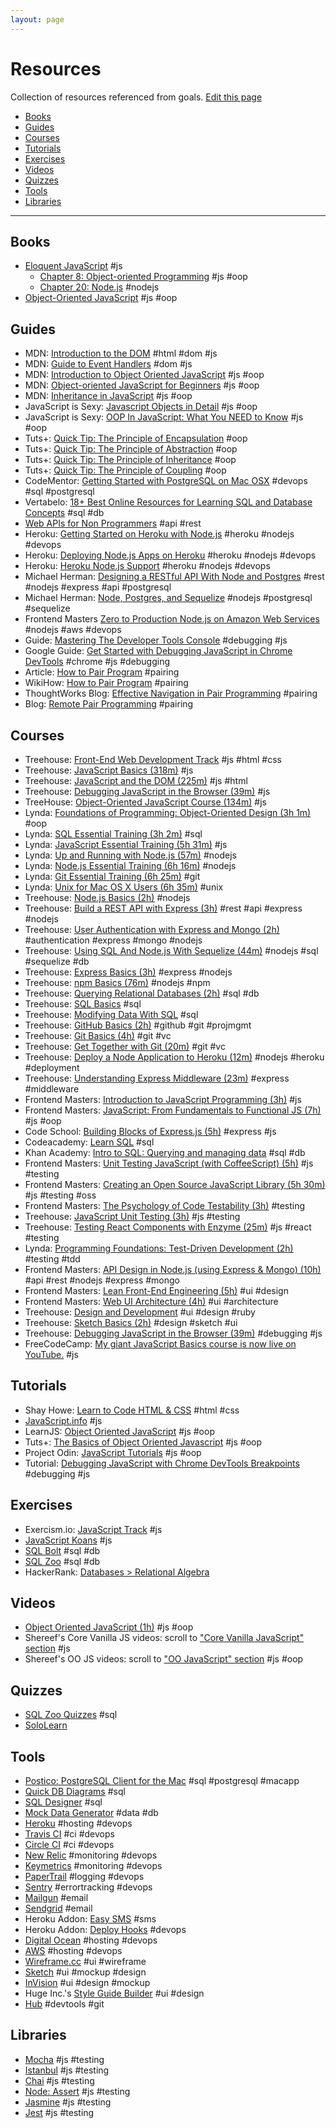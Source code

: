 ```yaml
---
layout: page
---
```


# Resources

Collection of resources referenced from goals. [Edit this page](https://github.com/GuildCrafts/web-development-js/edit/master/resources.md)

<!-- TOC depthFrom:2 depthTo:6 withLinks:1 updateOnSave:1 orderedList:0 -->

- [Books](#books)
- [Guides](#guides)
- [Courses](#courses)
- [Tutorials](#tutorials)
- [Exercises](#exercises)
- [Videos](#videos)
- [Quizzes](#quizzes)
- [Tools](#tools)
- [Libraries](#libraries)

<!-- /TOC -->

---

## Books

- [Eloquent JavaScript](http://eloquentjavascript.net) #js
  - [Chapter 8: Object-oriented Programming](http://eloquentjavascript.net/1st_edition/chapter8.html) #js #oop
  - [Chapter 20: Node.js](http://eloquentjavascript.net/20_node.html) #nodejs
- [Object-Oriented JavaScript](ftp://ftp.micronet-rostov.ru/linux-support/books/programming/JavaScript/[Packt]%20-%20Object-Oriented%20JavaScript%20-%20[Stefanov].pdf) #js #oop

## Guides

- MDN: [Introduction to the DOM](https://developer.mozilla.org/en-US/docs/Web/API/Document_Object_Model/Introduction) #html #dom #js
- MDN: [Guide to Event Handlers](https://developer.mozilla.org/en-US/docs/Web/Guide/Events/Event_handlers) #dom #js
- MDN: [Introduction to Object Oriented JavaScript](https://developer.mozilla.org/ms/docs/Web/JavaScript/Introduction_to_Object-Oriented_JavaScript) #js #oop
- MDN: [Object-oriented JavaScript for Beginners](https://developer.mozilla.org/en-US/docs/Learn/JavaScript/Objects/Object-oriented_JS) #js #oop
- MDN: [Inheritance in JavaScript](https://developer.mozilla.org/en-US/docs/Learn/JavaScript/Objects/Inheritance) #js #oop
- JavaScript is Sexy: [Javascript Objects in Detail](http://javascriptissexy.com/javascript-objects-in-detail/) #js #oop
- JavaScript is Sexy: [OOP In JavaScript: What You NEED to Know](http://javascriptissexy.com/oop-in-javascript-what-you-need-to-know/) #js #oop
- Tuts+: [Quick Tip: The Principle of Encapsulation](https://gamedevelopment.tutsplus.com/tutorials/quick-tip-the-oop-principle-of-encapsulation--gamedev-2187) #oop
- Tuts+: [Quick Tip: The Principle of Abstraction](https://gamedevelopment.tutsplus.com/tutorials/quick-tip-the-oop-principle-of-abstraction--gamedev-2386) #oop
- Tuts+: [Quick Tip: The Principle of Inheritance](https://gamedevelopment.tutsplus.com/tutorials/quick-tip-the-oop-principle-of-inheritance--gamedev-2536) #oop
- Tuts+: [Quick Tip: The Principle of Coupling](https://gamedevelopment.tutsplus.com/tutorials/quick-tip-the-oop-principle-of-coupling--gamedev-1935) #oop
- CodeMentor:  [Getting Started with PostgreSQL on Mac OSX](https://www.codementor.io/devops/tutorial/getting-started-postgresql-server-mac-osx) #devops #sql #postgresql
- Vertabelo: [18+ Best Online Resources for Learning SQL and Database Concepts](https://academy.vertabelo.com/blog/18-best-online-resources-for-learning-sql-and-database-concepts/) #sql #db
- [Web APIs for Non Programmers](https://schoolofdata.org/2013/11/18/web-apis-for-non-programmers/) #api #rest
- Heroku: [Getting Started on Heroku with Node.js](https://devcenter.heroku.com/articles/getting-started-with-nodejs) #heroku #nodejs #devops
- Heroku: [Deploying Node.js Apps on Heroku](https://devcenter.heroku.com/articles/deploying-nodejs) #heroku #nodejs #devops
- Heroku: [Heroku Node.js Support](https://devcenter.heroku.com/articles/nodejs-support) #heroku #nodejs #devops
- Michael Herman: [Designing a RESTful API With Node and Postgres](http://mherman.org/blog/2016/03/13/designing-a-restful-api-with-node-and-postgres/) #rest #nodejs #express #api #postgresql
- Michael Herman: [Node, Postgres, and Sequelize](http://mherman.org/blog/2015/10/22/node-postgres-sequelize/) #nodejs #postgresql #sequelize
- Frontend Masters [Zero to Production Node.js on Amazon Web Services](https://frontendmasters.com/courses/production-node-aws/) #nodejs #aws #devops
- Guide: [Mastering The Developer Tools Console](http://blog.teamtreehouse.com/mastering-developer-tools-console) #debugging #js
- Google Guide: [Get Started with Debugging JavaScript in Chrome DevTools](https://developers.google.com/web/tools/chrome-devtools/javascript/) #chrome #js #debugging
- Article: [How to Pair Program](https://medium.com/@dickeyxxx/how-to-pair-program-d6741077e513) #pairing
- WikiHow: [How to Pair Program](http://www.wikihow.com/Pair-Program) #pairing
- ThoughtWorks Blog: [Effective Navigation in Pair Programming](https://www.thoughtworks.com/insights/blog/effective-navigation-in-pair-programming) #pairing
- Blog: [Remote Pair Programming](http://remotepairprogramming.com/) #pairing

## Courses

- Treehouse: [Front-End Web Development Track](https://teamtreehouse.com/tracks/front-end-web-development) #js #html #css
- Treehouse: [JavaScript Basics (318m)](https://teamtreehouse.com/library/javascript-basics) #js
- Treehouse: [JavaScript and the DOM (225m)](https://teamtreehouse.com/library/javascript-and-the-dom-2) #js #html
- Treehouse: [Debugging JavaScript in the Browser (39m)](https://teamtreehouse.com/library/debugging-javascript-in-the-browser) #js
- TreeHouse: [Object-Oriented JavaScript Course (134m)](https://teamtreehouse.com/library/objectoriented-javascript) #js
- Lynda: [Foundations of Programming: Object-Oriented Design (3h 1m)](https://www.lynda.com/Java-tutorials/Foundations-Programming-Object-Oriented-Design/96949-2.html) #oop
- Lynda: [SQL Essential Training (3h 2m)](https://www.lynda.com/SQL-tutorials/SQL-Essential-Training/139988-2.html) #sql
- Lynda: [JavaScript Essential Training (5h 31m)](https://www.lynda.com/JavaScript-tutorials/JavaScript-Essential-Training/81266-2.html) #js
- Lynda: [Up and Running with Node.js (57m)](https://www.lynda.com/Node-js-tutorials/Up-Running-Node-js/370605-2.html) #nodejs
- Lynda: [Node.js Essential Training (6h 16m)](https://www.lynda.com/Node-js-tutorials/Node-js-Essential-Training/417077-2.html) #nodejs
- Lynda: [Git Essential Training (6h 25m)](https://www.lynda.com/Git-tutorials/Git-Essential-Training/100222-2.html) #git
- Lynda: [Unix for Mac OS X Users (6h 35m)](https://www.lynda.com/Mac-OS-X-10-6-tutorials/Unix-for-Mac-OS-X-Users/78546-2.html) #unix
- Treehouse: [Node.js Basics (2h)](https://teamtreehouse.com/library/nodejs-basics-2) #nodejs
- Treehouse: [Build a REST API with Express (3h)](https://teamtreehouse.com/library/build-a-rest-api-with-express) #rest #api #express #nodejs
- Treehouse: [User Authentication with Express and Mongo (2h)](https://teamtreehouse.com/library/user-authentication-with-express-and-mongo) #authentication #express #mongo #nodejs
- Treehouse: [Using SQL And Node.js With Sequelize (44m)](https://teamtreehouse.com/library/using-sql-and-nodejs-with-sequelize) #nodejs #sql #sequelize #db
- Treehouse: [Express Basics (3h)](https://teamtreehouse.com/library/express-basics) #express #nodejs
- Treehouse: [npm Basics (76m)](https://teamtreehouse.com/library/npm-basics) #nodejs #npm
- Treehouse: [Querying Relational Databases (2h)](https://teamtreehouse.com/library/querying-relational-databases) #sql #db
- Treehouse: [SQL Basics](https://teamtreehouse.com/library/sql-basics) #sql
- Treehouse: [Modifying Data With SQL](https://teamtreehouse.com/library/modifying-data-with-sql) #sql
- Treehouse: [GitHub Basics (2h)](https://teamtreehouse.com/library/github-basics) #github #git #projmgmt
- Treehouse: [Git Basics (4h)](https://teamtreehouse.com/library/git-basics) #git #vc
- Treehouse: [Get Together with Git (20m)](https://teamtreehouse.com/library/get-together-with-git) #git #vc
- Treehouse: [Deploy a Node Application to Heroku (12m)](https://teamtreehouse.com/library/deploy-a-node-application-to-heroku) #nodejs #heroku #deployment
- Treehouse: [Understanding Express Middleware (23m)](https://teamtreehouse.com/library/understanding-express-middleware-2) #express #middleware
- Frontend Masters: [Introduction to JavaScript Programming (3h)](https://frontendmasters.com/courses/javascript-basics/) #js
- Frontend Masters: [JavaScript: From Fundamentals to Functional JS (7h)](https://frontendmasters.com/courses/js-fundamentals-to-functional/) #js #oop
- Code School: [Building Blocks of Express.js (5h)](https://www.codeschool.com/courses/building-blocks-of-express-js) #express #js
- Codeacademy: [Learn SQL](https://www.codecademy.com/learn/learn-sql) #sql
- Khan Academy: [Intro to SQL: Querying and managing data](https://www.khanacademy.org/computing/computer-programming/sql) #sql #db
- Frontend Masters: [Unit Testing JavaScript (with CoffeeScript) (5h)](https://frontendmasters.com/courses/unit-testing-javascript/) #js #testing
- Frontend Masters: [Creating an Open Source JavaScript Library (5h 30m)](https://frontendmasters.com/courses/open-source/) #js #testing #oss
- Frontend Masters: [The Psychology of Code Testability (3h)](https://frontendmasters.com/courses/angularjs-and-code-testability/) #testing
- Treehouse: [JavaScript Unit Testing (3h)](https://teamtreehouse.com/library/javascript-unit-testing) #js #testing
- Treehouse: [Testing React Components with Enzyme (25m)](https://teamtreehouse.com/library/testing-react-components-with-enzyme-2) #js #react #testing
- Lynda: [Programming Foundations: Test-Driven Development (2h)](https://www.lynda.com/Developer-Programming-Foundations-tutorials/Foundations-Programming-Test-Driven-Development/124398-2.html) #testing #tdd
- Frontend Masters: [API Design in Node.js (using Express & Mongo) (10h)](https://frontendmasters.com/courses/api-design-nodejs/) #api #rest #nodejs #express #mongo
- Frontend Masters: [Lean Front-End Engineering (5h)](https://frontendmasters.com/courses/lean-front-end-engineering/) #ui #design
- Frontend Masters: [Web UI Architecture (4h)](https://frontendmasters.com/courses/web-ui-architecture/) #ui #architecture
- Treehouse: [Design and Development](https://teamtreehouse.com/library/design-and-development) #ui #design #ruby
- Treehouse: [Sketch Basics (2h)](https://teamtreehouse.com/library/sketch-basics) #design #sketch #ui
- Treehouse: [Debugging JavaScript in the Browser (39m)](https://teamtreehouse.com/library/debugging-javascript-in-the-browser) #debugging #js
- FreeCodeCamp: [My giant JavaScript Basics course is now live on YouTube.](https://medium.freecodecamp.com/my-giant-javascript-basics-course-is-now-live-on-youtube-and-its-100-free-9020a21bbc27) #js

## Tutorials

- Shay Howe: [Learn to Code HTML & CSS](http://learn.shayhowe.com/html-css/) #html #css
- [JavaScript.info](https://javascript.info/) #js
- LearnJS: [Object Oriented JavaScript](https://www.learn-js.org/en/Object_Oriented_JavaScript) #js #oop
- Tuts+: [The Basics of Object Oriented Javascript](https://code.tutsplus.com/tutorials/the-basics-of-object-oriented-javascript--net-7670) #js #oop
- Project Odin: [JavaScript Tutorials](https://github.com/TheOdinProject/curriculum/tree/master/javascript) #js #oop
- Tutorial: [Debugging JavaScript with Chrome DevTools Breakpoints](https://scotch.io/tutorials/debugging-javascript-with-chrome-devtools-breakpoints) #debugging #js

## Exercises

- Exercism.io: [JavaScript Track](http://exercism.io/languages/javascript/about) #js
- [JavaScript Koans](https://github.com/mrdavidlaing/javascript-koans) #js
- [SQL Bolt](https://sqlbolt.com/) #sql #db
- [SQL Zoo](http://sqlzoo.net/) #sql #db
- HackerRank: [Databases > Relational Algebra](https://www.hackerrank.com/domains/databases/relational-algebra)

## Videos

- [Object Oriented JavaScript (1h)](https://www.youtube.com/watch?v=O8wwnhdkPE4) #js #oop
- Shereef's Core Vanilla JS videos: scroll to ["Core Vanilla JavaScript" section](https://shereef.wistia.com/projects/fwy60ilf20) #js
- Shereef's OO JS videos: scroll to ["OO JavaScript" section](https://shereef.wistia.com/projects/fwy60ilf20) #js #oop

## Quizzes

- [SQL Zoo Quizzes](http://sqlzoo.net/wiki/Tutorial_Quizzes) #sql
- [SoloLearn](https://www.sololearn.com/)

## Tools

- [Postico: PostgreSQL Client for the Mac](https://eggerapps.at/postico/) #sql #postgresql #macapp
- [Quick DB Diagrams](https://app.quickdatabasediagrams.com/) #sql
- [SQL Designer](http://sql.apps.learnersguild.org/) #sql
- [Mock Data Generator](https://www.mockaroo.com/) #data #db
- [Heroku](https://www.heroku.com/) #hosting #devops
- [Travis CI](https://travis-ci.org/) #ci #devops
- [Circle CI](https://circleci.com) #ci #devops
- [New Relic](https://newrelic.com/) #monitoring #devops
- [Keymetrics](https://keymetrics.io/) #monitoring #devops
- [PaperTrail](https://papertrailapp.com/) #logging #devops
- [Sentry](https://sentry.io/welcome/) #errortracking #devops
- [Mailgun](https://www.mailgun.com/) #email
- [Sendgrid](https://sendgrid.com/) #email
- Heroku Addon: [Easy SMS](https://elements.heroku.com/addons/easysms) #sms
- Heroku Addon: [Deploy Hooks](https://elements.heroku.com/addons/deployhooks) #devops
- [Digital Ocean](https://www.digitalocean.com/) #hosting #devops
- [AWS](https://aws.amazon.com/) #hosting #devops
- [Wireframe.cc](https://wireframe.cc/) #ui #wireframe
- [Sketch](https://www.sketchapp.com/) #ui #mockup #design
- [InVision](https://www.invisionapp.com/) #ui #design #mockup
- Huge Inc.'s [Style Guide Builder](https://hugeinc.github.io/styleguide/) #ui #design
- [Hub](https://hub.github.com/) #devtools #git

## Libraries

- [Mocha](https://mochajs.org/) #js #testing
- [Istanbul](https://istanbul.js.org/) #js #testing
- [Chai](http://chaijs.com/) #js #testing
- [Node: Assert](https://nodejs.org/api/assert.html) #js #testing
- [Jasmine](https://jasmine.github.io/) #js #testing
- [Jest](https://facebook.github.io/jest/) #js #testing
